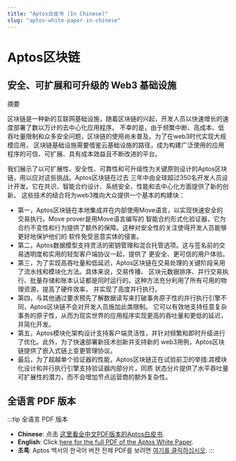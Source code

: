 ```yaml
---
title: "Aptos白皮书 (In Chinese)"
slug: "aptos-white-paper-in-chinese"
---
```


# Aptos区块链
## 安全、可扩展和可升级的 Web3 基础设施

摘要

区块链是一种新的互联网基础设施，随着区块链的兴起，开发人员以快速增长的速度部署了数以万计的去中心化应用程序。
不幸的是，由于频繁中断、高成本、低吞吐量限制和众多安全问题，区块链的使用尚未普及。为了在web3时代实现大规模应用，
区块链基础设施需要借鉴云基础设施的路径，成为构建广泛使用的应用程序的可信、可扩展、具有成本效益且不断改进的平台。

我们展示了以可扩展性、安全性、可靠性和可升级性为关键原则设计的Aptos区块链，用以应对这些挑战。Aptos区块链在过去
三年中由全球超过350名开发人员设计开发。它在共识、智能合约设计、系统安全、性能和去中心化方面提供了新的创新。
这些技术的结合将为web3推向大众提供一个基本的构建块：

- 第一，Aptos区块链在本地集成并在内部使用Move语言，以实现快速安全的交易执行。Move prover是用Move语言编写的
智能合约形式化验证器，它为合约不变性和行为提供了额外的保障。这种对安全性的关注使得开发人员能够更好地保护他们的
软件免受恶意实体的侵害。
- 第二，Aptos数据模型支持灵活的密钥管理和混合托管选项。这与签名前的交易透明度和实用的轻型客户端协议一起，提供了
更安全、更可信的用户体验。
- 第三，为了实现高吞吐量和低延迟，Aptos区块链在交易处理的关键阶段采用了流水线和模块化方法。具体来说，交易传播、
区块元数据排序、并行交易执行、批量存储和账本认证都是同时运行的。这种方法充分利用了所有可用的物理资源，提高了硬件效率，
并实现了高度并行执行。
- 第四，与其他通过要求预先了解数据读写来打破事务原子性的并行执行引擎不同，Aptos区块链不会对开发人员施加此类限制。
它可以有效地支持任意复杂事务的原子性，从而为现实世界的应用程序实现更高的吞吐量和更低的延迟，并简化开发。
- 第五，Aptos模块化架构设计支持客户端灵活性，并针对频繁和即时升级进行了优化。此外，为了快速部署新技术创新并支持新的
web3用例，Aptos区块链提供了嵌入式链上变更管理协议。
- 最后，为了超越单个验证器的性能，Aptos区块链正在试验前卫的举措:其模块化设计和并行执行引擎支持验证器内部分片，同质
状态分片提供了水平吞吐量可扩展性的潜力，而不会增加节点运营商的额外复杂性。

## 全语言 PDF 版本

:::tip 全语言 PDF 版本

- **Chinese**: 点击 [这里看全中文PDF版本的Aptos白皮书](/papers/whitepaper-chinese.pdf).
- **English**: Click [here for the full PDF of the Aptos White Paper](/papers/Aptos-Whitepaper.pdf).
- **초록**: Aptos 백서의 한국어 버전 전체 PDF를 보려면 [여기를 클릭하십시오](/papers/whitepaper-korean.pdf).
:::

